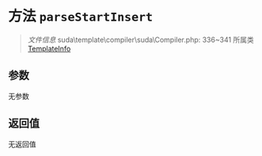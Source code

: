 # 方法 `parseStartInsert`

> *文件信息* suda\template\compiler\suda\Compiler.php: 336~341
> 所属类 [TemplateInfo](../TemplateInfo.md)




## 参数


无参数


## 返回值

无返回值
